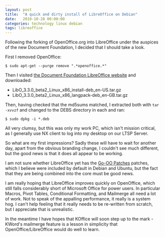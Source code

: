 ```yaml
---
layout: post
title:  "A quick and dirty install of LibreOffice on Debian"
date:   2010-10-28 00:00:00
categories: technology linux debian
tags: libreoffice
---
```


Following the forking of OpenOffice.org into LibreOffice under the auspices of the new Document Foundation, I decided that I should take a look.

First I removed OpenOffice:

    $ sudo apt-get --purge remove ".*openoffice.*"

<!--more-->

Then I visited [the Document Foundation LibreOffice website](http://download.documentfoundation.org/libreoffice/testing/) and downloaded:

   * LibO_3.3.0_beta2_Linux_x86_install-deb_en-US.tar.gz
   * LibO_3.3.0_beta2_Linux_x86_langpack-deb_en-GB.tar.gz

Then, having checked that the md5sums matched, I extracted both with `tar -xvvzf` and changed to the DEBS directory in each and ran:

    $ sudo dpkg -i *.deb

All very clumsy, but this was only my work PC, which isn't mission critical, as I generally use NX client to log into my desktop on our LTSP Server.

So what are my first impressions?  Sadly these will have to wait for another day, apart from the obvious branding change, I couldn't see much different, but the good news is that it does all appear to be working.

I am not sure whether LibreOffice yet has the [Go-OO Patches](http://go-oo.org) patches, which I believe were included by default in Debian and Ubuntu, but the fact that they are being combined into the core must be good news.

I am really hoping that LibreOffice improves quickly on OpenOffice, which still falls considerably short of Microsoft Office for power users.  In particular Macros, Pivot Tables, Conditional Formatting, and Mailmerge all need a lot of work.  Not to speak of the appalling performance, it really is a system hog.  I can't help feeling that it really needs to be re-written from scratch, but I appreciate that is unrealistic.

In the meantime I have hopes that KOffice will soon step up to the mark - KWord's mailmerge feature is a lesson in simplicity that OpenOffice/LibreOffice would do well to learn.

